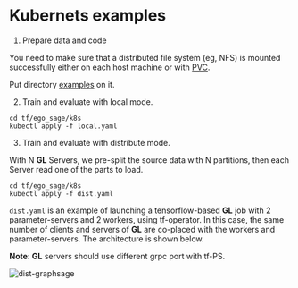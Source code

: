 # Kubernets examples

1. Prepare data and code

You need to make sure that a distributed file system (eg, NFS) is mounted successfully either on each host machine or with [PVC](https://kubernetes.io/docs/concepts/storage/persistent-volumes/#persistentvolumeclaims).

Put directory [examples](../../../../../graphlearn/examples) on it.

2. Train and evaluate with local mode.

```shell
cd tf/ego_sage/k8s
kubectl apply -f local.yaml
```

3. Train and evaluate with distribute mode.

With N **GL** Servers, we pre-split the source data with N partitions, then each Server read one of the parts to load.

```shell
cd tf/ego_sage/k8s
kubectl apply -f dist.yaml
```

`dist.yaml` is an example of launching a tensorflow-based **GL** job with 2 parameter-servers and 2 workers, using tf-operator. In this case, the same number of clients and servers of **GL** are co-placed with the workers and parameter-servers. The architecture is shown below.

**Note**: **GL** servers should use different grpc port with tf-PS.


![dist-graphsage](../../../images/dist-graphsage.png)

